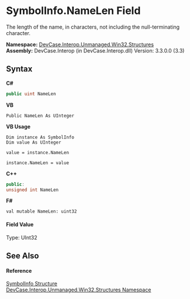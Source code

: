 # SymbolInfo.NameLen Field
 

The length of the name, in characters, not including the null-terminating character.

**Namespace:**&nbsp;<a href="N_DevCase_Interop_Unmanaged_Win32_Structures">DevCase.Interop.Unmanaged.Win32.Structures</a><br />**Assembly:**&nbsp;DevCase.Interop (in DevCase.Interop.dll) Version: 3.3.0.0 (3.3)

## Syntax

**C#**<br />
``` C#
public uint NameLen
```

**VB**<br />
``` VB
Public NameLen As UInteger
```

**VB Usage**<br />
``` VB Usage
Dim instance As SymbolInfo
Dim value As UInteger

value = instance.NameLen

instance.NameLen = value
```

**C++**<br />
``` C++
public:
unsigned int NameLen
```

**F#**<br />
``` F#
val mutable NameLen: uint32
```


#### Field Value
Type: UInt32

## See Also


#### Reference
<a href="T_DevCase_Interop_Unmanaged_Win32_Structures_SymbolInfo">SymbolInfo Structure</a><br /><a href="N_DevCase_Interop_Unmanaged_Win32_Structures">DevCase.Interop.Unmanaged.Win32.Structures Namespace</a><br />